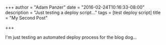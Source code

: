 +++
author = "Adam Panzer"
date = "2016-02-24T10:16:33-08:00"
description = "Just testing a deploy script..."
tags = [test deploy script]
title = "My Second Post"

+++

I'm just testing an automated deploy process for the blog dog...